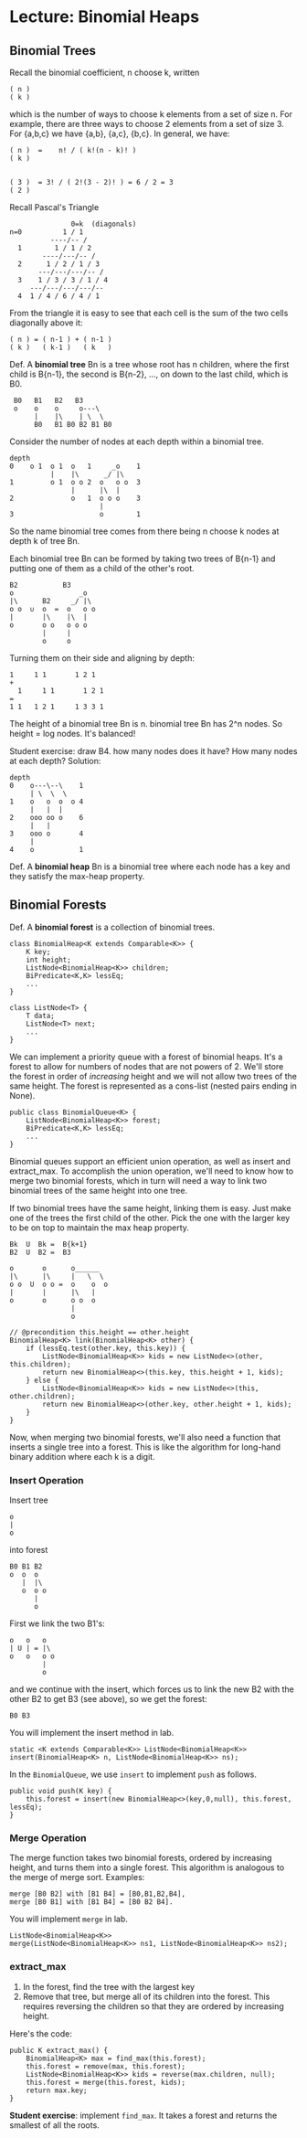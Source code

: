 # Lecture: Binomial Heaps

## Binomial Trees

Recall the binomial coefficient, n choose k, written 

    ( n )
    ( k )

which is the number of ways to choose k elements from a set of size n.
For example, there are three ways to choose 2 elements from a set of
size 3. For {a,b,c} we have {a,b}, {a,c}, {b,c}.  In general, we have:

    ( n )  =    n! / ( k!(n - k)! )
    ( k )


    ( 3 )  = 3! / ( 2!(3 - 2)! ) = 6 / 2 = 3
    ( 2 )
    

Recall Pascal's Triangle
    
                   0=k  (diagonals)
    n=0          1 / 1
              ----/-- /
      1        1 / 1 / 2
            ----/---/-- /
      2      1 / 2 / 1 / 3
           ---/---/---/-- /
      3    1 / 3 / 3 / 1 / 4
         ---/---/---/---/--
      4  1 / 4 / 6 / 4 / 1 
    

From the triangle it is easy to see that each cell is the sum of
the two cells diagonally above it:

    ( n ) = ( n-1 ) + ( n-1 )
    ( k )   ( k-1 )   ( k   )


Def. A **binomial tree** Bn is a tree whose root has n children, where
the first child is B{n-1}, the second is B{n-2}, ..., on down to
the last child, which is B0.

     B0   B1   B2   B3
     o    o    o     o---\
          |    |\    | \  \
          B0   B1 B0 B2 B1 B0

Consider the number of nodes at each depth within a binomial tree.

    depth
    0    o 1  o 1  o   1     _o    1
              |    |\      _/ |\
    1         o 1  o o 2  o   o o  3
                   |      |\  |
    2              o   1  o o o    3
                          |
    3                     o        1

So the name binomial tree comes from there being n choose k nodes at
depth k of tree Bn.

Each binomial tree Bn can be formed by taking two trees of B{n-1}
and putting one of them as a child of the other's root.

    B2           B3
	o                _o
	|\      B2     _/ |\
	o o  ∪  o  =  o   o o
	|       |\    |\  |
	o       o o   o o o
			|	  |
			o	  o

Turning them on their side and aligning by depth:

    1     1 1       1 2 1
    +
      1     1 1       1 2 1
    =
    1 1   1 2 1     1 3 3 1

The height of a binomial tree Bn is n.  binomial tree Bn has 2^n
nodes.  So height = log nodes. It's balanced!

Student exercise: draw B4. how many nodes does it have?  How many
nodes at each depth?  Solution:

    depth
    0    o---\--\    1
         | \  \  \
    1    o   o  o  o 4
         |   |  |
    2    ooo oo o    6
         |   |
    3    ooo o       4
         |
    4    o           1


Def. A **binomial heap** Bn is a binomial tree where each node has a
key and they satisfy the max-heap property.


## Binomial Forests

Def. A **binomial forest** is a collection of binomial trees.

	class BinomialHeap<K extends Comparable<K>> {
		K key;
		int height;
		ListNode<BinomialHeap<K>> children;
		BiPredicate<K,K> lessEq;
		...
	}

	class ListNode<T> {
		T data;
		ListNode<T> next;
		...
	}

We can implement a priority queue with a forest of binomial heaps.
It's a forest to allow for numbers of nodes that are not powers
of 2. We'll store the forest in order of *increasing* height and we
will not allow two trees of the same height.  The forest is
represented as a cons-list (nested pairs ending in None).

	public class BinomialQueue<K> {
		ListNode<BinomialHeap<K>> forest;
		BiPredicate<K,K> lessEq;
		...
	}

Binomial queues support an efficient union operation, as well as
insert and extract_max. To accomplish the union operation, we'll need
to know how to merge two binomial forests, which in turn will need a
way to link two binomial trees of the same height into one tree.

If two binomial trees have the same height, linking them is easy.
Just make one of the trees the first child of the other.  Pick the one
with the larger key to be on top to maintain the max heap property.

	Bk  U  Bk =  B{k+1}
	B2  U  B2 =  B3

	o       o      o______
	|\      |\     |   \  \
	o o  U  o o =  o    o  o
	|       |      |\   |
	o       o      o o  o
				   |
				   o

	// @precondition this.height == other.height
	BinomialHeap<K> link(BinomialHeap<K> other) {
		if (lessEq.test(other.key, this.key)) {
			ListNode<BinomialHeap<K>> kids = new ListNode<>(other, this.children);
			return new BinomialHeap<>(this.key, this.height + 1, kids);
		} else {
			ListNode<BinomialHeap<K>> kids = new ListNode<>(this, other.children);
			return new BinomialHeap<>(other.key, other.height + 1, kids);
		}
	}

Now, when merging two binomial forests, we'll also need a function
that inserts a single tree into a forest.  This is like the algorithm
for long-hand binary addition where each k is a digit.

### Insert Operation

Insert tree

	o
	|
	o

into forest

	B0 B1 B2
	o  o  o
	   |  |\
	   o  o o
		  |
		  o

First we link the two B1's:

	o   o   o
	| U | = |\
	o   o   o o
			|
			o

and we continue with the insert, which forces us to link the new B2
with the other B2 to get B3 (see above), so we get the forest:

	B0 B3


You will implement the insert method in lab.

	static <K extends Comparable<K>> ListNode<BinomialHeap<K>>
	insert(BinomialHeap<K> n, ListNode<BinomialHeap<K>> ns);

In the `BinomialQueue`, we use `insert` to implement `push` as follows.

	public void push(K key) {
		this.forest = insert(new BinomialHeap<>(key,0,null), this.forest, lessEq);
	}

### Merge Operation

The merge function takes two binomial forests, ordered by increasing
height, and turns them into a single forest.  This algorithm is
analogous to the merge of merge sort.  Examples:

	merge [B0 B2] with [B1 B4] = [B0,B1,B2,B4],
	merge [B0 B1] with [B1 B4] = [B0 B2 B4].

You will implement `merge` in lab.

	ListNode<BinomialHeap<K>>
	merge(ListNode<BinomialHeap<K>> ns1, ListNode<BinomialHeap<K>> ns2);

### extract_max

1. In the forest, find the tree with the largest key
2. Remove that tree, but merge all of its children into the forest.
   This requires reversing the children so that they are
   ordered by increasing height.

Here's the code:

	public K extract_max() {
		BinomialHeap<K> max = find_max(this.forest);
		this.forest = remove(max, this.forest);
		ListNode<BinomialHeap<K>> kids = reverse(max.children, null);
		this.forest = merge(this.forest, kids);
		return max.key;
	}

**Student exercise**: implement `find_max`.  It takes a forest and
returns the smallest of all the roots.
